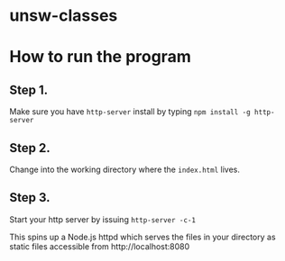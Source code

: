 # unsw-classes

# How to run the program

## Step 1.

Make sure you have `http-server` install by typing `npm install -g http-server`

## Step 2.

Change into the working directory where the `index.html` lives.

## Step 3.

Start your http server by issuing `http-server -c-1`

This spins up a Node.js httpd which serves the files in your directory as static files accessible from http://localhost:8080
